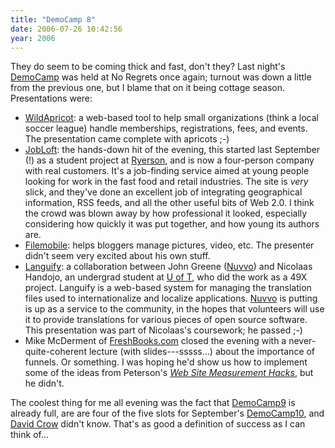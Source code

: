 ```yaml
---
title: "DemoCamp 8"
date: 2006-07-26 10:42:56
year: 2006
---
```

They do seem to be coming thick and fast, don't they?  Last night's <a href="http://barcamp.org/DemoCampToronto8">DemoCamp</a> was held at No Regrets once again; turnout was down a little from the previous one, but I blame that on it being cottage season.  Presentations were:
<ul>
	<li><a href="http://wildapricot.com/">WildApricot</a>: a web-based tool to help small organizations (think a local soccer league) handle memberships, registrations, fees, and events.  The presentation came complete with apricots ;-)</li>
	<li><a href="http://www.jobloft.com">JobLoft</a>: the hands-down hit of the evening, this started last September (!) as a student project at <a href="http://www.ryerson.ca">Ryerson</a>, and is now a four-person company with real customers.  It's a job-finding service aimed at young people looking for work in the fast food and retail industries.  The site is <em>very</em> slick, and they've done an excellent job of integrating geographical information, RSS feeds, and all the other useful bits of Web 2.0.  I think the crowd was blown away by how professional it looked, especially considering how quickly it was put together, and how young its authors are.</li>
	<li><a href="http://www.filemobile.com/">Filemobile</a>: helps bloggers manage pictures, video, etc.  The presenter didn't seem very excited about his own stuff.</li>
	<li><a href="http://languify.com/">Languify</a>: a collaboration between John Greene (<a href="http://www.nuvvo.com">Nuvvo</a>) and Nicolaas Handojo, an undergrad student at <a href="http://www.cs.utoronto.ca">U of T</a>, who did the work as a 49X project.  Languify is a web-based system for managing the translation files used to internationalize and localize applications.  <a href="http://www.nuvvo.com">Nuvvo</a> is putting is up as a service to the community, in the hopes that volunteers will use it to provide translations for various pieces of open source software.  This presentation was part of Nicolaas's coursework; he passed ;-)</li>
	<li>Mike McDerment of <a href="http://www.freshbooks.com">FreshBooks.com</a> closed the evening with a never-quite-coherent lecture (with slides---sssss...) about the importance of funnels.  Or something. I was hoping he'd show us how to implement some of the ideas from Peterson's <a href="http://www.amazon.com/gp/product/0596009887"><em>Web Site Measurement Hacks</em></a>, but he didn't.</li>
</ul>
The coolest thing for me all evening was the fact that <a href="http://barcamp.org/DemoCampToronto9">DemoCamp9</a> is already full, are are four of the five slots for September's <a href="http://barcamp.org/DemoCampToronto10">DemoCamp10</a>, and <a href="http://davidcrow.ca/">David Crow</a> didn't know.  That's as good a definition of success as I can think of...
